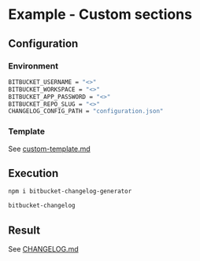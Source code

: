 # Example - Custom sections

## Configuration

### Environment

```bash
BITBUCKET_USERNAME = "<>"
BITBUCKET_WORKSPACE = "<>"
BITBUCKET_APP_PASSWORD = "<>"
BITBUCKET_REPO_SLUG = "<>"
CHANGELOG_CONFIG_PATH = "configuration.json"
```

### Template

See [custom-template.md](custom-template.md)

## Execution

```bash
npm i bitbucket-changelog-generator

bitbucket-changelog
```

## Result

See [CHANGELOG.md](CHANGELOG.md)